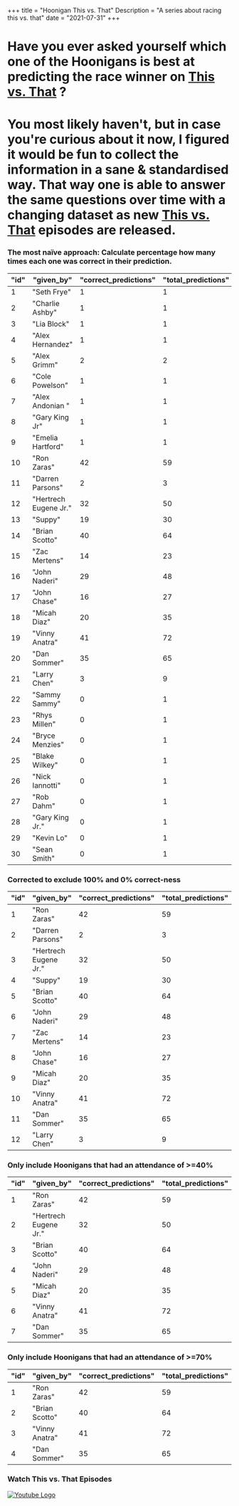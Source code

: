 +++
title = "Hoonigan This vs. That"
Description = "A series about racing this vs. that"
date = "2021-07-31"
+++

<div class="o-main-intro">
	<h1>Have you ever asked yourself which one of the Hoonigans is best at predicting the race winner on <a href="https://www.youtube.com/playlist?list=PLhU72li4fhIca_hXD0v8PFHRahreBuPJa" target="_blank">This vs. That</a> ?</h1>
</div>
<div class="o-main-second">
	<h1>You most likely haven't, but in case you're curious about it now, I figured it would be fun to collect the information in a sane & standardised way. That way one is able to answer the same questions over time with a changing dataset as new <a href="https://www.youtube.com/playlist?list=PLhU72li4fhIca_hXD0v8PFHRahreBuPJa" target="_blank">This vs. That</a> episodes are released.</h1>
</div>

<div class="o-main-hoonigans-stats">
<div class="o-main-hoonigan-stats__naive">

### The most naïve approach: Calculate percentage how many times each one was correct in their prediction.

| "id" | "given_by"            | "correct_predictions" | "total_predictions" | "correct_percent" |
| ---- | --------------------- | --------------------- | ------------------- | ----------------- |
| 1    | "Seth Frye"           | 1                     | 1                   | 100               |
| 2    | "Charlie Ashby"       | 1                     | 1                   | 100               |
| 3    | "Lia Block"           | 1                     | 1                   | 100               |
| 4    | "Alex Hernandez"      | 1                     | 1                   | 100               |
| 5    | "Alex Grimm"          | 2                     | 2                   | 100               |
| 6    | "Cole Powelson"       | 1                     | 1                   | 100               |
| 7    | "Alex Andonian "      | 1                     | 1                   | 100               |
| 8    | "Gary King Jr"        | 1                     | 1                   | 100               |
| 9    | "Emelia Hartford"     | 1                     | 1                   | 100               |
| 10   | "Ron Zaras"           | 42                    | 59                  | 71                |
| 11   | "Darren Parsons"      | 2                     | 3                   | 66                |
| 12   | "Hertrech Eugene Jr." | 32                    | 50                  | 64                |
| 13   | "Suppy"               | 19                    | 30                  | 63                |
| 14   | "Brian Scotto"        | 40                    | 64                  | 62                |
| 15   | "Zac Mertens"         | 14                    | 23                  | 60                |
| 16   | "John Naderi"         | 29                    | 48                  | 60                |
| 17   | "John Chase"          | 16                    | 27                  | 59                |
| 18   | "Micah Diaz"          | 20                    | 35                  | 57                |
| 19   | "Vinny Anatra"        | 41                    | 72                  | 56                |
| 20   | "Dan Sommer"          | 35                    | 65                  | 53                |
| 21   | "Larry Chen"          | 3                     | 9                   | 33                |
| 22   | "Sammy Sammy"         | 0                     | 1                   | 0                 |
| 23   | "Rhys Millen"         | 0                     | 1                   | 0                 |
| 24   | "Bryce Menzies"       | 0                     | 1                   | 0                 |
| 25   | "Blake Wilkey"        | 0                     | 1                   | 0                 |
| 26   | "Nick Iannotti"       | 0                     | 1                   | 0                 |
| 27   | "Rob Dahm"            | 0                     | 1                   | 0                 |
| 28   | "Gary King Jr."       | 0                     | 1                   | 0                 |
| 29   | "Kevin Lo"            | 0                     | 1                   | 0                 |
| 30   | "Sean Smith"          | 0                     | 1                   | 0                 |

</div>

<div class="o-main-hoonigan-stats__corrected">

### Corrected to exclude 100% and 0% correct-ness

| "id" | "given_by"            | "correct_predictions" | "total_predictions" | "correct_percent" |
| ---- | --------------------- | --------------------- | ------------------- | ----------------- |
| 1    | "Ron Zaras"           | 42                    | 59                  | 71                |
| 2    | "Darren Parsons"      | 2                     | 3                   | 66                |
| 3    | "Hertrech Eugene Jr." | 32                    | 50                  | 64                |
| 4    | "Suppy"               | 19                    | 30                  | 63                |
| 5    | "Brian Scotto"        | 40                    | 64                  | 62                |
| 6    | "John Naderi"         | 29                    | 48                  | 60                |
| 7    | "Zac Mertens"         | 14                    | 23                  | 60                |
| 8    | "John Chase"          | 16                    | 27                  | 59                |
| 9    | "Micah Diaz"          | 20                    | 35                  | 57                |
| 10   | "Vinny Anatra"        | 41                    | 72                  | 56                |
| 11   | "Dan Sommer"          | 35                    | 65                  | 53                |
| 12   | "Larry Chen"          | 3                     | 9                   | 33                |

</div>

<div class="o-main-hoonigan-stats__40-perc">

### Only include Hoonigans that had an attendance of >=40%

| "id" | "given_by"            | "correct_predictions" | "total_predictions" | "correct_percent" |
| ---- | --------------------- | --------------------- | ------------------- | ----------------- |
| 1    | "Ron Zaras"           | 42                    | 59                  | 71                |
| 2    | "Hertrech Eugene Jr." | 32                    | 50                  | 64                |
| 3    | "Brian Scotto"        | 40                    | 64                  | 62                |
| 4    | "John Naderi"         | 29                    | 48                  | 60                |
| 5    | "Micah Diaz"          | 20                    | 35                  | 57                |
| 6    | "Vinny Anatra"        | 41                    | 72                  | 56                |
| 7    | "Dan Sommer"          | 35                    | 65                  | 53                |

</div>

<div class="o-main-hoonigan-stats__70-perc">

### Only include Hoonigans that had an attendance of >=70%

| "id" | "given_by"     | "correct_predictions" | "total_predictions" | "correct_percent" |
| ---- | -------------- | --------------------- | ------------------- | ----------------- |
| 1    | "Ron Zaras"    | 42                    | 59                  | 71                |
| 2    | "Brian Scotto" | 40                    | 64                  | 62                |
| 3    | "Vinny Anatra" | 41                    | 72                  | 56                |
| 4    | "Dan Sommer"   | 35                    | 65                  | 53                |

</div>

<div class="o-main-hoonigan-playlist-wrap">
	<h3>Watch This vs. That Episodes</h3>
	<a href="https://www.youtube.com/playlist?list=PLhU72li4fhIca_hXD0v8PFHRahreBuPJa" target="_blank"><img src="/img/yt_logo_rgb_light.png" alt="Youtube Logo"></a>
</div>